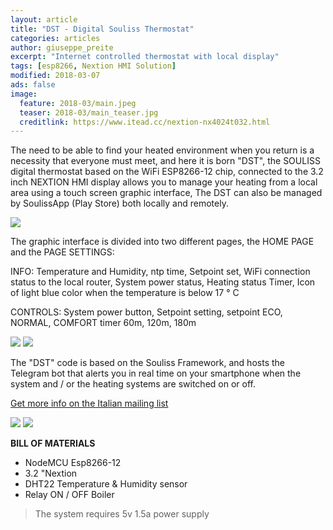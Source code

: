 ```yaml
---
layout: article
title: "DST - Digital Souliss Thermostat"
categories: articles
author: giuseppe_preite
excerpt: "Internet controlled thermostat with local display"
tags: [esp8266, Nextion HMI Solution]
modified: 2018-03-07
ads: false  
image:
  feature: 2018-03/main.jpeg
  teaser: 2018-03/main_teaser.jpg
  creditlink: https://www.itead.cc/nextion-nx4024t032.html
---
```


The need to be able to find your heated environment when you return is a necessity that everyone must meet, and here it is born
"DST", the SOULISS digital thermostat based on the WiFi ESP8266-12 chip, connected to the 3.2 inch NEXTION HMI display
allows you to manage your heating from a local area using a touch screen graphic interface,
The DST can also be managed by SoulissApp (Play Store) both locally and remotely.

![](http://souliss.net/images/2018-03/DST.jpeg)

The graphic interface is divided into two different pages, the HOME PAGE and the PAGE SETTINGS:

INFO: Temperature and Humidity, ntp time, Setpoint set, WiFi connection status to the local router, System power status, Heating status
Timer, Icon of light blue color when the temperature is below 17 ° C

CONTROLS: System power button, Setpoint setting, setpoint ECO, NORMAL, COMFORT timer 60m, 120m, 180m
     
![](http://souliss.net/images/2018-03/HMI_1.png)
![](http://souliss.net/images/2018-03/HMI_2.png)
   
The "DST" code is based on the Souliss Framework, and hosts the Telegram bot that alerts you in real time on your smartphone when
the system and / or the heating systems are switched on or off.

[Get more info on the Italian mailing list](https://groups.google.com/forum/#!topic/souliss-it/evUAEZQ5Uss%5B1-25%5D)

![](http://souliss.net/images/2018-03/HMI_3.png)
![](http://souliss.net/images/2018-03/HMI_4.png)

**BILL OF MATERIALS**

- NodeMCU Esp8266-12
- 3.2 "Nextion
- DHT22 Temperature & Humidity sensor
- Relay ON / OFF Boiler

> The system requires 5v 1.5a power supply